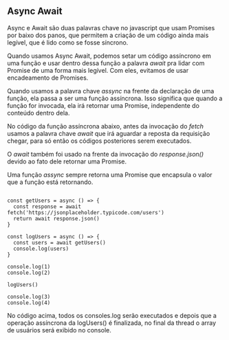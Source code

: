 ## Async Await

Async e Await são duas palavras chave no javascript que usam Promises por baixo dos panos, que permitem a criação de um código ainda mais legível, que é lido como se fosse síncrono.

Quando usamos Async Await, podemos setar um código assíncrono em uma função e usar dentro dessa função a palavra *await* pra lidar com Promise de uma forma mais legível. Com eles, evitamos de usar encadeamento de Promises.

Quando usamos a palavra chave *assync* na frente da declaração de uma função, ela passa a ser uma função assíncrona. Isso significa que quando a função for invocada, ela irá retornar uma Promise, independente do conteúdo dentro dela.

No código da função assíncrona abaixo, antes da invocação do *fetch* usamos a palavra chave *await* que irá aguardar a reposta da requisição chegar, para só então os códigos posteriores serem executados.

O *await* também foi usado na frente da invocação do *response.json()* devido ao fato dele retornar uma Promise.

Uma função *assync* sempre retorna uma Promise que encapsula o valor que a função está retornando.

``` 

const getUsers = async () => {
  const response = await fetch('https://jsonplaceholder.typicode.com/users')
  return await response.json()
}

const logUsers = async () => {
  const users = await getUsers()
  console.log(users)
}

console.log(1)
console.log(2)

logUsers()

console.log(3)
console.log(4)

```
No código acima, todos os consoles.log serão executados e depois que a operação assíncrona da logUsers() é finalizada, no final da thread o array de usuários será exibido no console.

